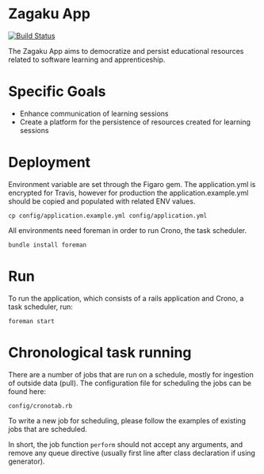 # Zagaku App 

[![Build Status](https://travis-ci.org/kyle-annen/ZagakuAppRails.svg?branch=master)](https://travis-ci.org/kyle-annen/ZagakuAppRails)

The Zagaku App aims to democratize and persist educational resources related to software learning and apprenticeship.

# Specific Goals

* Enhance communication of learning sessions
* Create a platform for the persistence of resources created for learning sessions

# Deployment

Environment variable are set through the Figaro gem. The application.yml is encrypted for Travis, however for production the application.example.yml should be copied and populated with related ENV values.

```
cp config/application.example.yml config/application.yml
```

All environments need foreman in order to run Crono, the task scheduler.

```
bundle install foreman
```

# Run

To run the application, which consists of a rails application and Crono, a task scheduler, run:

```
foreman start
```

# Chronological task running

There are a number of jobs that are run on a schedule, mostly for ingestion of outside data (pull).  The configuration file for scheduling the jobs can be found here: 

`config/cronotab.rb`

To write a new job for scheduling, please follow the examples of existing jobs that are scheduled.  

In short, the job function `perform` should not accept any arguments, and remove any queue directive (usually first line after class declaration if using generator).
